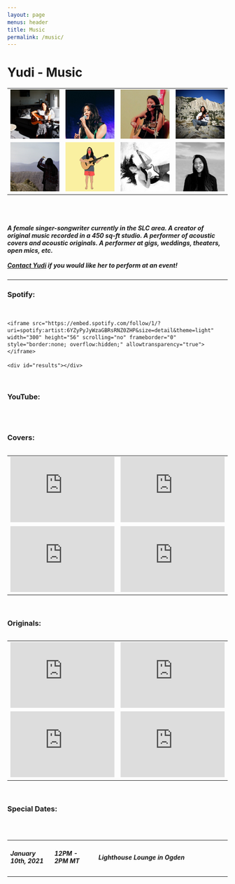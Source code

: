 ```yaml
---
layout: page
menus: header
title: Music
permalink: /music/
---
```


<h1 class="text-center"> Yudi - Music </h1>

<table width="100%">
<tr>
<td width="25%">
<img src="/assets/img/music1.jpg" class="img-fluid">
</td>
<td width="25%">
<img src="/assets/img/music2.jpg" class="img-fluid">
</td>
<td width="25%">
<img src="/assets/img/music3.jpg" class="img-fluid">
</td>
<td width="25%">
<img src="/assets/img/music4.jpg" class="img-fluid">
</td>
</tr>

<tr>
<td width="25%">
<img src="/assets/img/music5.jpg" class="img-fluid">
</td>
<td width="25%">
<img src="/assets/img/music6.png" class="img-fluid">
</td>
<td width="25%">
<img src="/assets/img/music7.png" class="img-fluid">
</td>
<td width="25%">
<img src="/assets/img/music8.jpg" class="img-fluid">
</td>
</tr>
<table>
<br/>

<br/>
<h5>
A female singer-songwriter currently in the SLC area. A creator of original music recorded in a 450 sq-ft studio. A performer of acoustic covers and acoustic originals.
A performer at gigs, weddings, theaters, open mics, etc.
<br/>
<br/>
<a href="https://yudiko.github.io/contact/#/">Contact Yudi</a> if you would like her to perform at an event! 

</h5>
<hr />
<h3>Spotify:</h3>
<br/>
<body>
   <div class="container">

   	<iframe src="https://embed.spotify.com/follow/1/?uri=spotify:artist:6YZyPyJyWzaGBRsRNZ0ZHP&size=detail&theme=light" width="300" height="56" scrolling="no" frameborder="0" style="border:none; overflow:hidden;" allowtransparency="true"></iframe>

   	<div id="results"></div>

   </div>

 </body>
<br/>
<h3>YouTube:</h3>
<br/>
<body>
<div class="container">
<script src="https://apis.google.com/js/platform.js"></script>

<div class="g-ytsubscribe" data-channelid="UCBngJ1efJfFtKdmBZWKo-kg" data-layout="full" data-count="default"></div>
   </div>
</body>
<br/>
<h3>Covers:</h3>

<table width="100%">
<tr>
<td>
<iframe width="100%" height=auto src="https://www.youtube.com/embed/iygOABIW_Qs" frameborder="0" allow="accelerometer; autoplay; encrypted-media; gyroscope; picture-in-picture" allowfullscreen></iframe>
</td>
<td>
<iframe width="100%" height=auto src="https://www.youtube.com/embed/FsQGA0AIaUY" frameborder="0" allow="accelerometer; autoplay; encrypted-media; gyroscope; picture-in-picture" allowfullscreen></iframe>
</td>
</tr>
<tr>
<td>
<iframe width="100%" height=auto src="https://www.youtube.com/embed/ytDrD1Tmxkw" frameborder="0" allow="accelerometer; autoplay; encrypted-media; gyroscope; picture-in-picture" allowfullscreen></iframe>
</td>
<td>
<iframe width="100%" height=auto src="https://www.youtube.com/embed/fAAVWLOopRY" frameborder="0" allow="accelerometer; autoplay; encrypted-media; gyroscope; picture-in-picture" allowfullscreen></iframe>
</td>
</tr>
<table>
<br/>

<h3>Originals:</h3>

<table width="100%">
<tr>
<td>
<iframe width="100%" height=auto src="https://www.youtube.com/embed/aTwRE3vL2Bs" frameborder="0" allow="accelerometer; autoplay; encrypted-media; gyroscope; picture-in-picture" allowfullscreen></iframe>
</td>
<td>
<iframe width="100%" height=auto src="https://www.youtube.com/embed/-ty8y-nRHCA" frameborder="0" allow="accelerometer; autoplay; encrypted-media; gyroscope; picture-in-picture" allowfullscreen></iframe>
</td>
</tr>
<tr>
<td>
<iframe width="100%" height=auto src="https://www.youtube.com/embed/ngDtU--h0HY" frameborder="0" allow="accelerometer; autoplay; encrypted-media; gyroscope; picture-in-picture" allowfullscreen></iframe>
</td>
<td>
<iframe width="100%" height=auto src="https://www.youtube.com/embed/54Dtv1WgtjU" frameborder="0" allow="accelerometer; autoplay; clipboard-write; encrypted-media; gyroscope; picture-in-picture" allowfullscreen></iframe>
</td>
</tr>
<table>
<br/>

<h3>Special Dates:</h3>
<br/>
<table width="100%">

<tr>
<td width="20%">
<h5>January 10th, 2021</h5>
</td>
<td width="20%">
<h5>12PM - 2PM MT</h5>
</td>
<td width="60%">
<h5>Lighthouse Lounge in Ogden</h5>
</td>
</tr>
<table>

<!-- Add one of these for a new event: -->

<!-- <tr>
<td width="20%">
<h5>January 10th, 2021</h5>
</td>
<td width="20%">
<h5>12PM - 2PM MT</h5>
</td>
<td width="60%">
<h5>Lighthouse Lounge in Ogden</h5>
</td>
</tr> -->


<br/>
